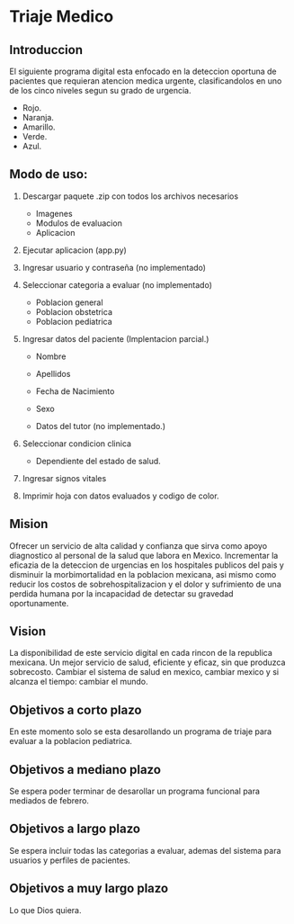 # Triaje Medico

## Introduccion
El siguiente programa digital esta enfocado en la deteccion oportuna de pacientes que requieran atencion medica urgente, clasificandolos en uno de los cinco niveles segun su grado de urgencia.

* Rojo. 
* Naranja. 
* Amarillo.
* Verde.
* Azul. 

## Modo de uso:
1. Descargar paquete .zip con todos los archivos necesarios
    - Imagenes
    - Modulos de evaluacion
    - Aplicacion

2. Ejecutar aplicacion (app.py)

3. Ingresar usuario y contraseña (no implementado)

4. Seleccionar categoria a evaluar (no implementado)
    - Poblacion general
    - Poblacion obstetrica
    - Poblacion pediatrica

5. Ingresar datos del paciente (Implentacion parcial.)
    - Nombre
    - Apellidos
    - Fecha de Nacimiento
    - Sexo

    - Datos del tutor (no implementado.)

6. Seleccionar condicion clinica
    - Dependiente del estado de salud.

7. Ingresar signos vitales

8. Imprimir hoja con datos evaluados y codigo de color.
    

## Mision
Ofrecer un servicio de alta calidad y confianza que sirva como apoyo diagnostico al personal de la salud que labora en Mexico. Incrementar la eficazia de la deteccion de urgencias en los hospitales publicos del pais y disminuir la morbimortalidad en la poblacion mexicana, asi mismo como reducir los costos de sobrehospitalizacion y el dolor y sufrimiento de una perdida humana por la incapacidad de detectar su gravedad oportunamente. 

## Vision 
La disponibilidad de este servicio digital en cada rincon de la republica mexicana. Un mejor servicio de salud, eficiente y eficaz, sin que produzca sobrecosto. Cambiar el sistema de salud en mexico, cambiar mexico y si alcanza el tiempo: cambiar el mundo. 

## Objetivos a corto plazo
En este momento solo se esta desarollando un programa de triaje para evaluar a la poblacion pediatrica. 

## Objetivos a mediano plazo
Se espera poder terminar de desarollar un programa funcional para mediados de febrero. 

## Objetivos a largo plazo
Se espera incluir todas las categorias a evaluar, ademas del sistema para usuarios y perfiles de pacientes. 

## Objetivos a muy largo plazo
Lo que Dios quiera. 

